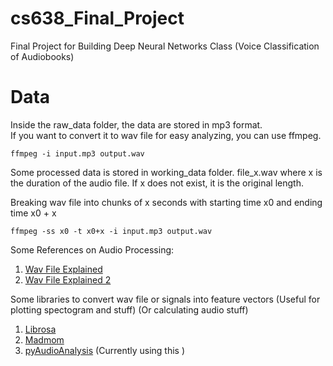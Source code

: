 # cs638_Final_Project
Final Project for Building Deep Neural Networks Class (Voice Classification of Audiobooks)

# Data
Inside the raw_data folder, the data are stored in mp3 format.  
If you want to convert it to wav file for easy analyzing, you can use ffmpeg.


```
ffmpeg -i input.mp3 output.wav
```

Some processed data is stored in working_data folder. file_x.wav where x is the duration of the audio file. If x does not exist, it is the original length.  

Breaking wav file into chunks of x seconds with starting time x0 and ending time x0 + x

```
ffmpeg -ss x0 -t x0+x -i input.mp3 output.wav
```

Some References on Audio Processing:  
1) [Wav File Explained](https://blogs.msdn.microsoft.com/dawate/2009/06/22/intro-to-audio-programming-part-1-how-audio-data-is-represented/)  
2) [Wav File Explained 2](https://blogs.msdn.microsoft.com/dawate/2009/06/23/intro-to-audio-programming-part-2-demystifying-the-wav-format/)  

Some libraries to convert wav file or signals into feature vectors (Useful for plotting spectogram and stuff) (Or calculating audio stuff)  
1) [Librosa](https://librosa.github.io/librosa/index.html)  
2) [Madmom](http://madmom.readthedocs.io/en/latest/index.html)  
3) [pyAudioAnalysis](https://github.com/tyiannak/pyAudioAnalysis) (Currently using this <Wayne>)
